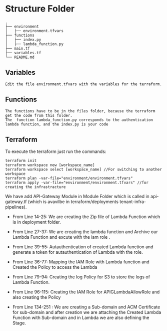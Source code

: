 # Structure Folder

```
.
├── environment
│   ├── environment.tfvars
├── functions
│   ├── index.py
│   ├── lambda_function.py
├── main.tf
├── variables.tf
└── README.md
```

## Variables

```
Edit the file environment.tfvars with the variables for the terraform.
```

## Functions

```
The functions have to be in the files folder, because the terraform get the code from this folder.
The  function lambda_function.py corresponds to the authentication lambda function, and the index.py is your code
```

## Terraform


To execute the terraform just run the commands:
```
terraform init
terraform workspace new [workspace_name]
terraform workspace select [workspace_name] //For switching to another workspace
terraform plan -var-file="environment/environment.tfvars"
terraform apply -var-file="environment/environment.tfvars" //for creating the infrastracture

```

We have add API-Gateway Module in Module Folder which is called in api-gateway.tf (which is avavilbe in terraform/deployments tenant-infra-pipelines).

- From Line 14-25: We are creating the Zip file of Lambda Function which is in deployment folder.

- From Line 27-37: We are creating the lambda function and Archive our Lambda Function and excute with the iam role .

- From Line 39-55: Autauthentication
of created Lambda function and generate a token for autauthentication of Lambda with the role.

- From Line 36-77: Mapping the IAM Role with Lambda function and Created the Policy to access the Lambda

- From Line 79-94: Creating the log Policy for S3 to store the logs of Lambda Function.

- From Line 96-115: Creating the IAM Role for APIGLambdaAllowRole and also creating the Policy

- From Line 134-251 : We are creating a Sub-domain and ACM Certificate for sub-domain and after creation we are attaching the Created Lambda Function with Sub-domain and in Lambda we are also defining the Stage.



